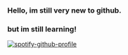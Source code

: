 ### Hello, im still very new to github.
### but im still learning!
[![spotify-github-profile](https://spotify-github-profile.vercel.app/api/view?uid=nsdtr2hub07vb0v87hj398qlr&cover_image=true&theme=default&show_offline=false&background_color=212121&interchange=false&bar_color_cover=true)](https://github.com/kittinan/spotify-github-profile)
<!--
**DJAtomica1/DJAtomica1** is a ✨ _special_ ✨ repository because its `README.md` (this file) appears on your GitHub profile.

Here are some ideas to get you started:

[![spotify-github-profile](https://spotify-github-profile.vercel.app/api/view?uid=nsdtr2hub07vb0v87hj398qlr&cover_image=true&theme=default&show_offline=false&background_color=212121&interchange=false&bar_color_cover=true)](https://github.com/kittinan/spotify-github-profile)
-->
